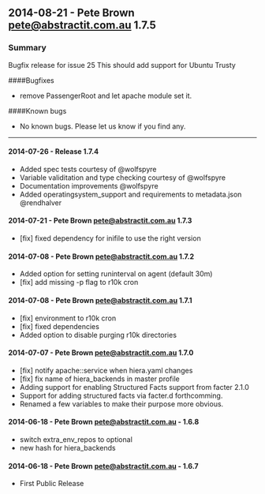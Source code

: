 ## 2014-08-21 - Pete Brown <pete@abstractit.com.au> 1.7.5
### Summary
  Bugfix release for issue 25
  This should add support for Ubuntu Trusty

####Bugfixes
- remove PassengerRoot and let apache module set it.

####Known bugs
* No known bugs. Please let us know if you find any.

---
#### 2014-07-26 - Release 1.7.4
 * Added spec tests courtesy of @wolfspyre
 * Variable validitation and type checking courtesy of @wolfspyre
 * Documentation improvements @wolfspyre
 * Added operatingsystem_support and requirements to metadata.json @rendhalver

#### 2014-07-21 - Pete Brown <pete@abstractit.com.au> 1.7.3
 * [fix] fixed dependency for inifile to use the right version

#### 2014-07-08 - Pete Brown <pete@abstractit.com.au> 1.7.2
 * Added option for setting runinterval on agent (default 30m)
 * [fix] add missing -p flag to r10k cron
 
#### 2014-07-08 - Pete Brown <pete@abstractit.com.au> 1.7.1
 * [fix] environment to r10k cron
 * [fix] fixed dependencies
 * Added option to disable purging r10k directories

#### 2014-07-07 - Pete Brown <pete@abstractit.com.au> 1.7.0
 * [fix] notify apache::service when hiera.yaml changes
 * [fix] fix name of hiera_backends in master profile
 * Adding support for enabling Structured Facts support from facter 2.1.0
 * Support for adding structured facts via facter.d forthcomming.
 * Renamed a few variables to make their purpose more obvious.

#### 2014-06-18 - Pete Brown <pete@abstractit.com.au> - 1.6.8

 * switch extra_env_repos to optional
 * new hash for hiera_backends

#### 2014-06-18 - Pete Brown <pete@abstractit.com.au> - 1.6.7

 * First Public Release
